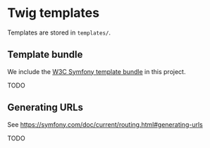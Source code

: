 # Twig templates

Templates are stored in `templates/`.

## Template bundle

We include the [W3C Symfony template bundle](https://github.com/w3c/w3c-website-templates-bundle) in this project.

TODO

## Generating URLs

See https://symfony.com/doc/current/routing.html#generating-urls

TODO